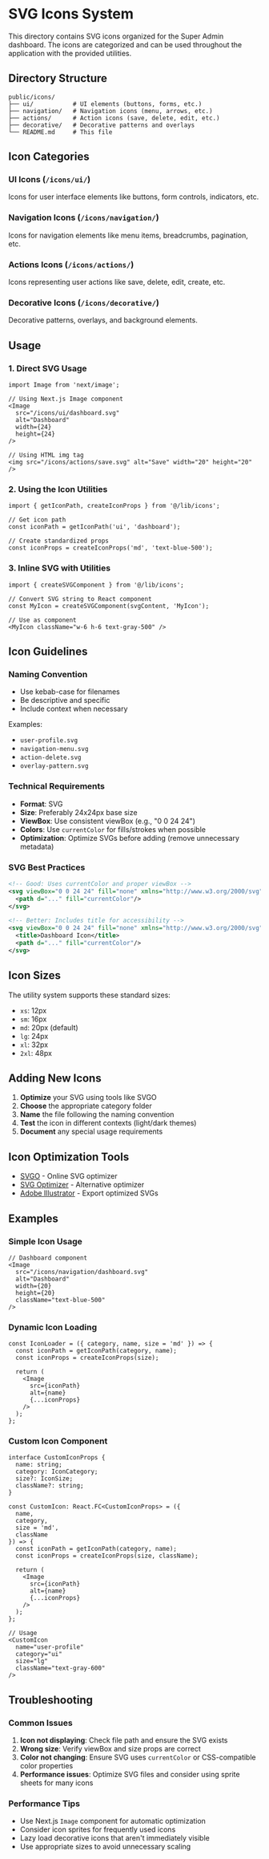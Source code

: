 # SVG Icons System

This directory contains SVG icons organized for the Super Admin dashboard. The icons are categorized and can be used throughout the application with the provided utilities.

## Directory Structure

```
public/icons/
├── ui/           # UI elements (buttons, forms, etc.)
├── navigation/   # Navigation icons (menu, arrows, etc.)
├── actions/      # Action icons (save, delete, edit, etc.)
├── decorative/   # Decorative patterns and overlays
└── README.md     # This file
```

## Icon Categories

### UI Icons (`/icons/ui/`)
Icons for user interface elements like buttons, form controls, indicators, etc.

### Navigation Icons (`/icons/navigation/`)
Icons for navigation elements like menu items, breadcrumbs, pagination, etc.

### Actions Icons (`/icons/actions/`)
Icons representing user actions like save, delete, edit, create, etc.

### Decorative Icons (`/icons/decorative/`)
Decorative patterns, overlays, and background elements.

## Usage

### 1. Direct SVG Usage
```tsx
import Image from 'next/image';

// Using Next.js Image component
<Image 
  src="/icons/ui/dashboard.svg" 
  alt="Dashboard" 
  width={24} 
  height={24} 
/>

// Using HTML img tag
<img src="/icons/actions/save.svg" alt="Save" width="20" height="20" />
```

### 2. Using the Icon Utilities
```tsx
import { getIconPath, createIconProps } from '@/lib/icons';

// Get icon path
const iconPath = getIconPath('ui', 'dashboard');

// Create standardized props
const iconProps = createIconProps('md', 'text-blue-500');
```

### 3. Inline SVG with Utilities
```tsx
import { createSVGComponent } from '@/lib/icons';

// Convert SVG string to React component
const MyIcon = createSVGComponent(svgContent, 'MyIcon');

// Use as component
<MyIcon className="w-6 h-6 text-gray-500" />
```

## Icon Guidelines

### Naming Convention
- Use kebab-case for filenames
- Be descriptive and specific
- Include context when necessary

Examples:
- `user-profile.svg`
- `navigation-menu.svg`
- `action-delete.svg`
- `overlay-pattern.svg`

### Technical Requirements
- **Format**: SVG
- **Size**: Preferably 24x24px base size
- **ViewBox**: Use consistent viewBox (e.g., "0 0 24 24")
- **Colors**: Use `currentColor` for fills/strokes when possible
- **Optimization**: Optimize SVGs before adding (remove unnecessary metadata)

### SVG Best Practices
```svg
<!-- Good: Uses currentColor and proper viewBox -->
<svg viewBox="0 0 24 24" fill="none" xmlns="http://www.w3.org/2000/svg">
  <path d="..." fill="currentColor"/>
</svg>

<!-- Better: Includes title for accessibility -->
<svg viewBox="0 0 24 24" fill="none" xmlns="http://www.w3.org/2000/svg">
  <title>Dashboard Icon</title>
  <path d="..." fill="currentColor"/>
</svg>
```

## Icon Sizes

The utility system supports these standard sizes:
- `xs`: 12px
- `sm`: 16px  
- `md`: 20px (default)
- `lg`: 24px
- `xl`: 32px
- `2xl`: 48px

## Adding New Icons

1. **Optimize** your SVG using tools like SVGO
2. **Choose** the appropriate category folder
3. **Name** the file following the naming convention
4. **Test** the icon in different contexts (light/dark themes)
5. **Document** any special usage requirements

## Icon Optimization Tools

- [SVGO](https://jakearchibald.github.io/svgomg/) - Online SVG optimizer
- [SVG Optimizer](https://petercollingridge.appspot.com/svg-optimiser) - Alternative optimizer
- [Adobe Illustrator](https://www.adobe.com/products/illustrator.html) - Export optimized SVGs

## Examples

### Simple Icon Usage
```tsx
// Dashboard component
<Image 
  src="/icons/navigation/dashboard.svg"
  alt="Dashboard"
  width={20}
  height={20}
  className="text-blue-500"
/>
```

### Dynamic Icon Loading
```tsx
const IconLoader = ({ category, name, size = 'md' }) => {
  const iconPath = getIconPath(category, name);
  const iconProps = createIconProps(size);
  
  return (
    <Image 
      src={iconPath}
      alt={name}
      {...iconProps}
    />
  );
};
```

### Custom Icon Component
```tsx
interface CustomIconProps {
  name: string;
  category: IconCategory;
  size?: IconSize;
  className?: string;
}

const CustomIcon: React.FC<CustomIconProps> = ({ 
  name, 
  category, 
  size = 'md', 
  className 
}) => {
  const iconPath = getIconPath(category, name);
  const iconProps = createIconProps(size, className);
  
  return (
    <Image 
      src={iconPath}
      alt={name}
      {...iconProps}
    />
  );
};

// Usage
<CustomIcon 
  name="user-profile" 
  category="ui" 
  size="lg" 
  className="text-gray-600" 
/>
```

## Troubleshooting

### Common Issues

1. **Icon not displaying**: Check file path and ensure the SVG exists
2. **Wrong size**: Verify viewBox and size props are correct
3. **Color not changing**: Ensure SVG uses `currentColor` or CSS-compatible color properties
4. **Performance issues**: Optimize SVG files and consider using sprite sheets for many icons

### Performance Tips

- Use Next.js `Image` component for automatic optimization
- Consider icon sprites for frequently used icons
- Lazy load decorative icons that aren't immediately visible
- Use appropriate sizes to avoid unnecessary scaling